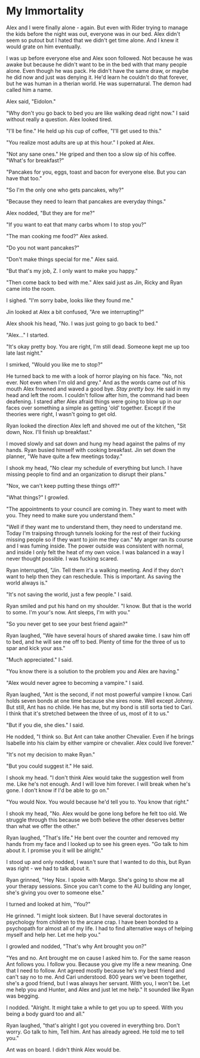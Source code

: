 # My Immortality

Alex and I were finally alone - again.  But even with Rider trying to manage the kids before the night was out, everyone was in our bed.  Alex didn't seem so putout but I hated that we didn't get time alone.  And I knew it would grate on him eventually.

I was up before everyone else and Alex soon followed.  Not because he was awake but because he didn't want to be in the bed with that many people alone.  Even though he was pack.  He didn't have the same draw, or maybe he did now and just was denying it.  He'd learn he couldn't do that forever, but he
 was human in a therian world.  He was supernatural.  The demon had called him a name.

Alex said, "Eidolon."

"Why don't you go back to bed you are like walking dead right now."  I said without really a question.  Alex looked tired.

"I'll be fine."  He held up his cup of coffee, "I'll get used to this."

"You realize most adults are up at this hour."  I poked at Alex.

"Not any sane ones."  He griped and then too a slow sip of his coffee.  "What's for breakfast?"

"Pancakes for you, eggs, toast and bacon for everyone else.  But you can have that too."

"So I'm the only one who gets pancakes, why?"

"Because they need to learn that pancakes are everyday things."

Alex nodded, "But they are for me?"

"If you want to eat that many carbs whom I to stop you?"

"The man cooking me food?"  Alex asked.

"Do you not want pancakes?"

"Don't make things special for me."  Alex said.

"But that's my job, Z.  I only want to make you happy."

"Then come back to bed with me."  Alex said just as Jin, Ricky and Ryan came into the room.

I sighed.  "I'm sorry babe, looks like they found me."

Jin looked at Alex a bit confused, "Are we interrupting?"

Alex shook his head, "No.  I was just going to go back to bed."

"Alex..."  I started.

"It's okay pretty boy.  You are right, I'm still dead.  Someone kept me up too late last night."

I smirked, "Would you like me to stop?"

He turned back to me with a look of horror playing on his face.  "No, not ever.  Not even when I'm old and grey."  And as the words came out of his mouth Alex frowned and waved a good bye.  _Stay pretty boy._  He said in my head and left the room.  I couldn't follow after him, the command had been deafening.  I stared after Alex afraid things were going to blow up in our faces over something a simple as getting 'old' together.  Except if the theories were right, I wasn't going to get old.  

Ryan looked the direction Alex left and shoved me out of the kitchen, "Sit down, Nox.  I'll finish up breakfast."

I moved slowly and sat down and hung my head against the palms of my hands.  Ryan busied himself with cooking breakfast.  Jin set down the planner, "We have quite a few meetings today."

I shook my head, "No clear my schedule of everything but lunch.  I have missing people to find and an organization to disrupt their plans."

"Nox, we can't keep putting these things off?"

"What things?" I growled.

"The appointments to your council are coming in.  They want to meet with you.  They need to make sure you understand them."

"Well if they want me to understand them, they need to understand me.  Today I'm traipsing through tunnels looking for the rest of their fucking missing people so if they want to join me they can."  My anger ran its course and I was fuming inside.  The power outside was consistent with normal, and inside I only felt the heat of my own voice.  I was balanced in a way I never thought possible.  I was fucking scared.

Ryan interrupted, "Jin.  Tell them it's a walking meeting.  And if they don't want to help then they can reschedule.  This is important.  As saving the world always is."

"It's not saving the world, just a few people."  I said.

Ryan smiled and put his hand on my shoulder.  "I know.  But that is the world to some.  I'm your's now.  Ant sleeps, I'm with you."

"So you never get to see your best friend again?"

Ryan laughed, "We have several hours of shared awake time.  I saw him off to bed, and he will see me off to bed.  Plenty of time for the three of us to spar and kick your ass."

"Much appreciated." I said.

"You know there is a solution to the problem you and Alex are having."

"Alex would never agree to becoming a vampire."  I said.

Ryan laughed, "Ant is the second, if not most powerful vampire I know.  Cari holds seven bonds at one time because she sires none.  Well except Johnny.  But still, Ant has no childe.  He has me, but my bond is still sorta tied to Cari.  I think that it's stretched between the three of us, most of it to us."

"But if you die, she dies."  I said.

He nodded, "I think so.  But Ant can take another Chevalier.  Even if he brings Isabelle into his claim by either vampire or chevalier.  Alex could live forever."

"It's not my decision to make Ryan."

"But you could suggest it."  He said.

I shook my head.  "I don't think Alex would take the suggestion well from me.  Like he's not enough.  And I will love him forever.  I will break when he's gone.  I don't know if I'd be able to go on."

"You would Nox.  You would because he'd tell you to.  You know that right."

I shook my head, "No.  Alex would be gone long before he felt too old.  We struggle through this because we both believe the other deserves better than what we offer the other."

Ryan laughed, "That's life."  He bent over the counter and removed my hands from my face and I looked up to see his green eyes.  "Go talk to him about it.  I promise you it will be alright."

I stood up and only nodded, I wasn't sure that I wanted to do this, but Ryan was right - we had to talk about it.

Ryan grinned, "Hey Nox.  I spoke with Margo.  She's going to show me all your therapy sessions.  Since you can't come to the AU building any longer, she's giving you over to someone else."

I turned and looked at him, "You?"

He grinned.  "I might look sixteen.  But I have several doctorates in psychology from children to the arcane crap.  I have been bonded to a psychopath for almost all of my life.  I had to find alternative ways of helping myself and help her.  Let me help you."

I growled and nodded, "That's why Ant brought you on?"

"Yes and no.  Ant brought me on cause I asked him to.  For the same reason Ant follows you.  I follow you.  Because you give my life a new meaning.  One that I need to follow.  Ant agreed mostly because he's my best friend and can't say no to me.  And Cari understood.  800 years we've been together, she's a good friend, but I was always her servant.  With you, I won't be.  Let me help you and Hunter, and Alex and just let me help."  It sounded like Ryan was begging.

I nodded.  "Alright.  It might take a while to get you up to speed. With you being a body guard too and all."

Ryan laughed, "that's alright I got you covered in everything bro.  Don't worry.  Go talk to him, Tell him.  Ant has already agreed.  He told me to tell you."

Ant was on board.  I didn't think Alex would be.